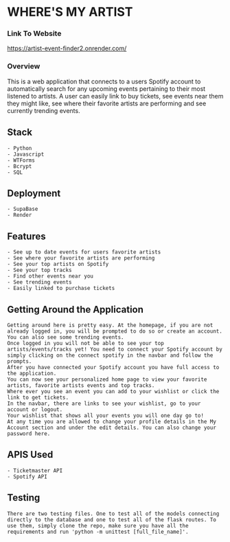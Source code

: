 # WHERE'S MY ARTIST

### Link To Website

https://artist-event-finder2.onrender.com/

### Overview

This is a web application that connects to a users Spotify account to automatically search for any upcoming events pertaining to their most listened to artists.
A user can easily link to buy tickets, see events near them they might like, see where their favorite artists are performing and see currently trending events.

## Stack

    - Python
    - Javascript
    - WTForms
    - Bcrypt
    - SQL

## Deployment

    - SupaBase
    - Render

## Features

    - See up to date events for users favorite artists
    - See where your favorite artists are performing
    - See your top artists on Spotify
    - See your top tracks
    - Find other events near you
    - See trending events
    - Easily linked to purchase tickets

## Getting Around the Application

    Getting around here is pretty easy. At the homepage, if you are not already logged in, you will be prompted to do so or create an account. You can also see some trending events.
    Once logged in you will not be able to see your top artists/events/tracks yet! You need to connect your Spotify account by simply clicking on the connect spotify in the navbar and follow the prompts.
    After you have connected your Spotify account you have full access to the application.
    You can now see your personalized home page to view your favorite artists, favorite artists events and top tracks.
    Where ever you see an event you can add to your wishlist or click the link to get tickets.
    In the navbar, there are links to see your wishlist, go to your account or logout.
    Your wishlist that shows all your events you will one day go to!
    At any time you are allowed to change your profile details in the My Account section and under the edit details. You can also change your password here.

## APIS Used

    - Ticketmaster API
    - Spotify API

## Testing

    There are two testing files. One to test all of the models connecting directly to the database and one to test all of the flask routes. To use them, simply clone the repo, make sure you have all the requirements and run 'python -m unittest [full_file_name]'.
